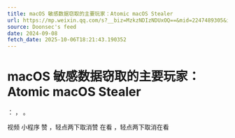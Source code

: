 ```yaml
---
title: macOS 敏感数据窃取的主要玩家：Atomic macOS Stealer
url: https://mp.weixin.qq.com/s?__biz=MzkzNDIzNDUxOQ==&mid=2247489305&idx=7&sn=1cc728eae08df41d4a4526f35982f8f8
source: Doonsec's feed
date: 2024-09-08
fetch_date: 2025-10-06T18:21:43.190352
---
```


# macOS 敏感数据窃取的主要玩家：Atomic macOS Stealer

：
，
。

视频
小程序
赞
，轻点两下取消赞
在看
，轻点两下取消在看